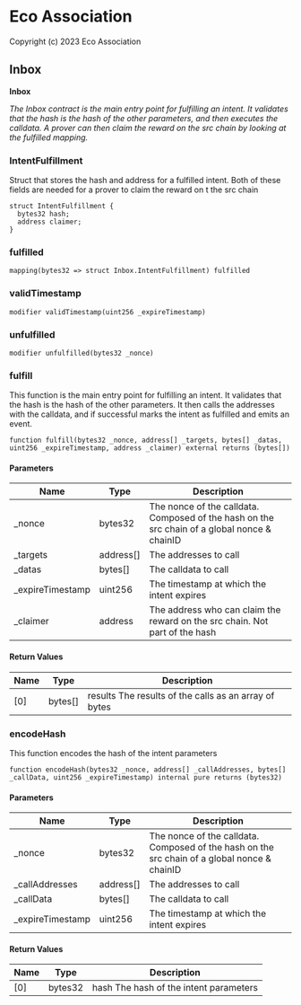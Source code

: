# Eco Association

Copyright (c) 2023 Eco Association

## Inbox

**Inbox**

_The Inbox contract is the main entry point for fulfilling an intent. 
It validates that the hash is the hash of the other parameters, and then executes the calldata.
A prover can then claim the reward on the src chain by looking at the fulfilled mapping._

### IntentFulfillment

Struct that stores the hash and address for a fulfilled intent.
Both of these fields are needed for a prover to claim the reward on t
the src chain

```solidity
struct IntentFulfillment {
  bytes32 hash;
  address claimer;
}
```

### fulfilled

```solidity
mapping(bytes32 => struct Inbox.IntentFulfillment) fulfilled
```

### validTimestamp

```solidity
modifier validTimestamp(uint256 _expireTimestamp)
```

### unfulfilled

```solidity
modifier unfulfilled(bytes32 _nonce)
```

### fulfill

This function is the main entry point for fulfilling an intent. It validates that the hash is the hash of the other parameters.
It then calls the addresses with the calldata, and if successful marks the intent as fulfilled and emits an event.

```solidity
function fulfill(bytes32 _nonce, address[] _targets, bytes[] _datas, uint256 _expireTimestamp, address _claimer) external returns (bytes[])
```
#### Parameters

| Name | Type | Description |
| ---- | ---- | ----------- |
| _nonce | bytes32 | The nonce of the calldata. Composed of the hash on the src chain of a global nonce & chainID |
| _targets | address[] | The addresses to call |
| _datas | bytes[] | The calldata to call |
| _expireTimestamp | uint256 | The timestamp at which the intent expires |
| _claimer | address | The address who can claim the reward on the src chain. Not part of the hash |

#### Return Values

| Name | Type | Description |
| ---- | ---- | ----------- |
| [0] | bytes[] | results The results of the calls as an array of bytes |

### encodeHash

This function encodes the hash of the intent parameters

```solidity
function encodeHash(bytes32 _nonce, address[] _callAddresses, bytes[] _callData, uint256 _expireTimestamp) internal pure returns (bytes32)
```
#### Parameters

| Name | Type | Description |
| ---- | ---- | ----------- |
| _nonce | bytes32 | The nonce of the calldata. Composed of the hash on the src chain of a global nonce & chainID |
| _callAddresses | address[] | The addresses to call |
| _callData | bytes[] | The calldata to call |
| _expireTimestamp | uint256 | The timestamp at which the intent expires |

#### Return Values

| Name | Type | Description |
| ---- | ---- | ----------- |
| [0] | bytes32 | hash The hash of the intent parameters |

